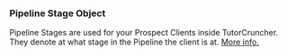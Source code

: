 ### Pipeline Stage Object

Pipeline Stages are used for your Prospect Clients inside TutorCruncher. They denote at what stage in the Pipeline the 
client is at. [More info.](https://help.tutorcruncher.com/en/articles/8238055-pipeline-stages)
